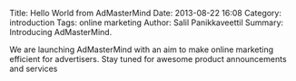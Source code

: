 Title: Hello World from AdMasterMind
Date: 2013-08-22 16:08
Category: introduction
Tags: online marketing
Author: Salil Panikkaveettil
Summary: Introducing AdMasterMind.

We are launching AdMasterMind with an aim to make online marketing efficient for advertisers. Stay tuned for awesome product announcements and services
